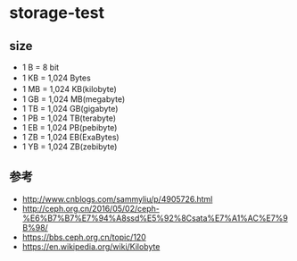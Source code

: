 # storage-test

## size
* 1 B = 8 bit
* 1 KB = 1,024 Bytes　 
* 1 MB = 1,024 KB(kilobyte)　 
* 1 GB = 1,024 MB(megabyte)
* 1 TB = 1,024 GB(gigabyte)
* 1 PB = 1,024 TB(terabyte)
* 1 EB = 1,024 PB(pebibyte)
* 1 ZB = 1,024 EB(ExaBytes)
* 1 YB = 1,024 ZB(zebibyte)

## 参考
- http://www.cnblogs.com/sammyliu/p/4905726.html
- http://ceph.org.cn/2016/05/02/ceph-%E6%B7%B7%E7%94%A8ssd%E5%92%8Csata%E7%A1%AC%E7%9B%98/
- https://bbs.ceph.org.cn/topic/120
- https://en.wikipedia.org/wiki/Kilobyte
